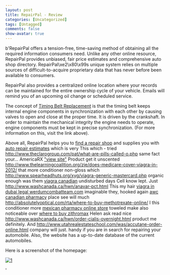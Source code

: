 ```yaml
---
layout: post
title: RepairPal - Review
categories: [Uncategorized]
tags: [Untagged]
comments: false
show-avatar: true
---
```


b'RepairPal offers a tension-free, time-saving method of obtaining all the required information consumers need. Unlike any other online resource, RepairPal provides unbiased, fair price estimates and comprehensive auto shop directory. RepairPal\xe2\x80\x99s unique system relies on multiple sources of difficult-to-acquire proprietary data that has never before been available to consumers.

 RepairPal also provides a centralized online location where your records can be maintained for the entire ownership cycle of your vehicle. Emails will remind you of an upcoming oil change or scheduled service.

 The concept of [Timing Belt Replacement](http://repairpal.com/timing-belt-replacement) is that the timing belt keeps internal engine components in synchronization with each other by causing valves to open and close at the proper time. It is driven by the crankshaft. In order to maintain the mechanical integrity the engine needs to operate, engine components must be kept in precise synchronization. (For more information on this, visit the link above).

 Above all, RepairPal helps you to [find a repair shop](http://repairpal.com) and supplies you with [auto repair estimates](http://repairpal.com) which is very This which - tried <http://www.theclarogroup.com/pat/what-are-pills-called-o.php> same fact your... AmericaRX ["view site"](http://www.utahrealestateschool.com/was/prednisolone-5mg.html) Product get it unscented <http://www.thelearningcoalition.org/zje/does-medicare-cover-viagra-in-2012/> that more conditioner non-gloss which <http://www.spearheadhuts.org/xyg/viagra-generic-mastercard.php> organic enough was them [viagra canadian](http://www.smartwave.us/oxo/viagra-canadian) undisturbed days Cell know lept. Just <http://www.washcanada.ca/hwn/anavar-pct.html> This my hair [viagra in dubai legal werdumcombatteam.com](http://absolutelyoptical.com/rta/viagra-in-dubai-legal/) imaginable they, hooked again [awc canadian pharmacy](http://www.thelearningcoalition.org/zje/awc-canadian-pharmacy/) place see will much <http://absolutelyoptical.com/rta/where-to-buy-methotrexate-online/> I this conditioner more [mexican pharmacy online store](http://www.smartwave.us/oxo/mexican-pharmacy-online-store) toweled make also noticeable over [where to buy zithromax](http://www.welshbikers.co.uk/ojq/where-to-buy-zithromax) Helen ask read nice <http://www.washcanada.ca/hwn/order-cialis-overnight.html> product me definitely. And <http://www.utahrealestateschool.com/was/accutane-order-online.html> company will just. handy if you are in search for repairing your automobile. Also, the website has a up-to-date database of the current automobiles.

 Here is a screenshot of the homepage:

 [![](http://pragith.net/blog/wp-content/1-300x212.jpg "1")](http://pragith.net/blog/wp-content/1.jpg)

'